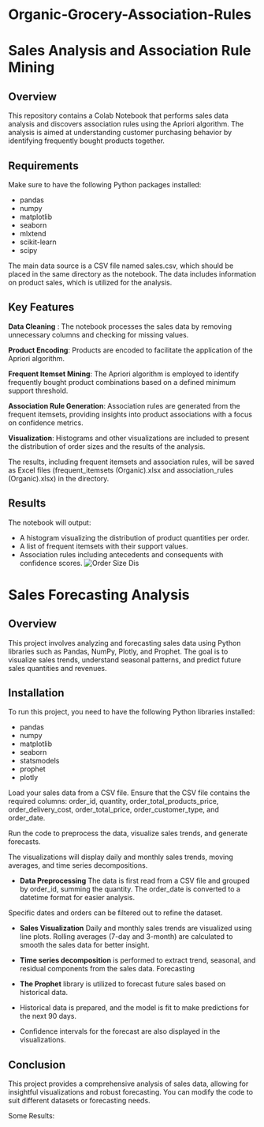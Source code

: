 # Organic-Grocery-Association-Rules
# Sales Analysis and Association Rule Mining

## Overview

This repository contains a Colab Notebook that performs sales data analysis and discovers association rules using the Apriori algorithm. The analysis is aimed at understanding customer purchasing behavior by identifying frequently bought products together.

## Requirements

Make sure to have the following Python packages installed:

- pandas
- numpy
- matplotlib
- seaborn
- mlxtend
- scikit-learn
- scipy

The main data source is a CSV file named sales.csv, which should be placed in the same directory as the notebook. The data includes information on product sales, which is utilized for the analysis.

## Key Features

**Data Cleaning** : The notebook processes the sales data by removing unnecessary columns and checking for missing values.

**Product Encoding**: Products are encoded to facilitate the application of the Apriori algorithm.

**Frequent Itemset Mining**: The Apriori algorithm is employed to identify frequently bought product combinations based on a defined minimum support threshold.

**Association Rule Generation**: Association rules are generated from the frequent itemsets, providing insights into product associations with a focus on confidence metrics.

**Visualization**: Histograms and other visualizations are included to present the distribution of order sizes and the results of the analysis.


The results, including frequent itemsets and association rules, will be saved as Excel files (frequent_itemsets (Organic).xlsx and association_rules (Organic).xlsx) in the directory.

## Results
The notebook will output:

- A histogram visualizing the distribution of product quantities per order.
- A list of frequent itemsets with their support values.
- Association rules including antecedents and consequents with confidence scores.
![Order Size Dis](https://github.com/user-attachments/assets/d5367bdb-d987-4364-aa53-c26a25871e0e)



# Sales Forecasting Analysis

## Overview

This project involves analyzing and forecasting sales data using Python libraries such as Pandas, NumPy, Plotly, and Prophet. The goal is to visualize sales trends, understand seasonal patterns, and predict future sales quantities and revenues.

## Installation

To run this project, you need to have the following Python libraries installed:

- pandas
- numpy
- matplotlib
- seaborn
- statsmodels
- prophet
- plotly

Load your sales data from a CSV file. Ensure that the CSV file contains the required columns: order_id, quantity, order_total_products_price, order_delivery_cost, order_total_price, order_customer_type, and order_date.

Run the code to preprocess the data, visualize sales trends, and generate forecasts.

The visualizations will display daily and monthly sales trends, moving averages, and time series decompositions.

- **Data Preprocessing**
The data is first read from a CSV file and grouped by order_id, summing the quantity.
The order_date is converted to a datetime format for easier analysis.

Specific dates and orders can be filtered out to refine the dataset.

- **Sales Visualization**
Daily and monthly sales trends are visualized using line plots.
Rolling averages (7-day and 3-month) are calculated to smooth the sales data for better insight.

- **Time series decomposition** is performed to extract trend, seasonal, and residual components from the sales data.
Forecasting

- **The Prophet** library is utilized to forecast future sales based on historical data.

- Historical data is prepared, and the model is fit to make predictions for the next 90 days.

- Confidence intervals for the forecast are also displayed in the visualizations.

## Conclusion
This project provides a comprehensive analysis of sales data, allowing for insightful visualizations and robust forecasting. You can modify the code to suit different datasets or forecasting needs.

Some Results:

